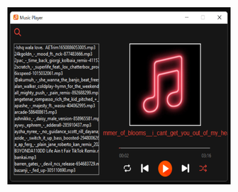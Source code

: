 <img src="https://github.com/rxhuljoshi10/Music-Player/blob/main/images/Music_Player.png" alt="Alt text" width="800" height="400">
